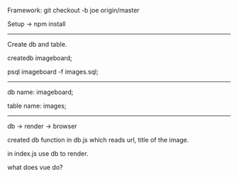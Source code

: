 Framework:
git checkout -b joe origin/master

Setup -> npm install

------

Create db and table.

createdb imageboard;

psql imageboard -f images.sql;

------

db name: imageboard;

table name: images;

------

db -> render -> browser

created db function in db.js which reads url, title of the image.

in index.js use db to render.

what does vue do?

